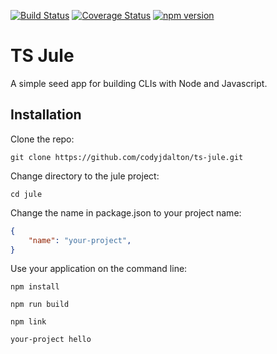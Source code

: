 [![Build Status](https://travis-ci.org/codyjdalton/ts-jule.svg?branch=master)](https://travis-ci.org/codyjdalton/ts-jule) [![Coverage Status](https://coveralls.io/repos/github/codyjdalton/ts-jule/badge.svg?branch=master)](https://coveralls.io/github/codyjdalton/ts-jule?branch=master) [![npm version](https://badge.fury.io/js/ts-jule.svg)](https://badge.fury.io/js/ts-jule)

# TS Jule

A simple seed app for building CLIs with Node and Javascript.

## Installation

Clone the repo:
```
git clone https://github.com/codyjdalton/ts-jule.git
```

Change directory to the jule project:
```
cd jule
```

Change the name in package.json to your project name:
```json
{
    "name": "your-project",
}
```

Use your application on the command line:

```
npm install
```
```
npm run build
```
```
npm link
```
```
your-project hello
```